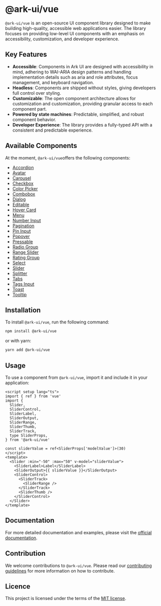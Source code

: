 # @ark-ui/vue

`@ark-ui/vue` is an open-source UI component library designed to make building high-quality, accessible web applications easier. The library focuses on providing low-level UI components with an emphasis on accessibility, customization, and developer experience.

## Key Features

- **Accessible**: Components in Ark UI are designed with accessibility in mind, adhering to WAI-ARIA design patterns and handling implementation details such as aria and role attributes, focus management, and keyboard navigation.
- **Headless**: Components are shipped without styles, giving developers full control over styling.
- **Customizable**: The open component architecture allows for customization and customization, providing granular access to each component part.
- **Powered by state machines**: Predictable, simplified, and robust component behavior.
- **Developer Experience**: The library provides a fully-typed API with a consistent and predictable experience.

## Available Components

At the moment, `@ark-ui/vue`offers the following components:

- [Accordion](https://ark-ui.com/docs/vue/components/accordion)
- [Avatar](https://ark-ui.com/docs/vue/components/avatar)
- [Carousel](https://ark-ui.com/docs/vue/components/carousel)
- [Checkbox](https://ark-ui.com/docs/vue/components/checkbox)
- [Color Picker](https://ark-ui.com/docs/vue/components/color-picker)
- [Combobox](https://ark-ui.com/docs/vue/components/combobox)
- [Dialog](https://ark-ui.com/docs/vue/components/dialog)
- [Editable](https://ark-ui.com/docs/vue/components/editable)
- [Hover Card](https://ark-ui.com/docs/vue/components/hover-card)
- [Menu](https://ark-ui.com/docs/vue/components/menu)
- [Number Input](https://ark-ui.com/docs/vue/components/number-input)
- [Pagination](https://ark-ui.com/docs/vue/components/pagination)
- [Pin Input](https://ark-ui.com/docs/vue/components/pin-input)
- [Popover](https://ark-ui.com/docs/vue/components/popover)
- [Pressable](https://ark-ui.com/docs/vue/components/pressable)
- [Radio Group](https://ark-ui.com/docs/vue/components/radio-group)
- [Range Slider](https://ark-ui.com/docs/vue/components/range-slider)
- [Rating Group](https://ark-ui.com/docs/vue/components/rating-group)
- [Select](https://ark-ui.com/docs/vue/components/select)
- [Slider](https://ark-ui.com/docs/vue/components/slider)
- [Splitter](https://ark-ui.com/docs/vue/components/splitter)
- [Tabs](https://ark-ui.com/docs/vue/components/tabs)
- [Tags Input](https://ark-ui.com/docs/vue/components/tags-input)
- [Toast](https://ark-ui.com/docs/vue/components/toast)
- [Tooltip](https://ark-ui.com/docs/vue/components/tooltip)

## Installation

To install `@ark-ui/vue`, run the following command:

```bash
npm install @ark-ui/vue
```

or with yarn:

```bash
yarn add @ark-ui/vue
```

## Usage

To use a component from `@ark-ui/vue`, import it and include it in your application:

```vue
<script setup lang="ts">
import { ref } from 'vue'
import {
  Slider,
  SliderControl,
  SliderLabel,
  SliderOutput,
  SliderRange,
  SliderThumb,
  SliderTrack,
  type SliderProps,
} from '@ark-ui/vue'

const sliderValue = ref<SliderProps['modelValue']>(30)
</script>
<template>
  <Slider :min="-50" :max="50" v-model="sliderValue">
    <SliderLabel>Label</SliderLabel>
    <SliderOutput>{{ sliderValue }}</SliderOutput>
    <SliderControl>
      <SliderTrack>
        <SliderRange />
      </SliderTrack>
      <SliderThumb />
    </SliderControl>
  </Slider>
</template>
```

## Documentation

For more detailed documentation and examples, please visit the [official documentation](https://ark-ui.com/).

## Contribution

We welcome contributions to `@ark-ui/vue`. Please read our [contributing guidelines](https://github.com/chakra-ui/ark/blob/main/CONTRIBUTING.md) for more information on how to contribute.

## Licence

This project is licensed under the terms of the [MIT license](https://github.com/chakra-ui/ark/blob/main/LICENSE).
